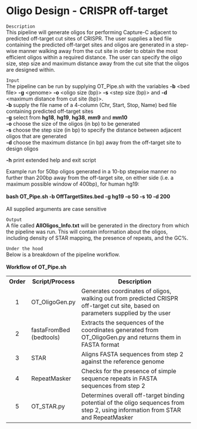# Oligo Design - CRISPR off-target
`Description`<br>
This pipeline will generate oligos for performing Capture-C adjacent to predicted off-target cut sites of CRISPR. The user supplies a bed file containing the predicted off-target sites and oligos are generated in a step-wise manner walking away from the cut site in order to obtain
the most efficient oligos within a required distance. The user can specify the oligo size, step size and maximum distance away from the cut site that the oligos are designed within.

`Input`<br>
The pipeline can be run by supplying OT_Pipe.sh with the variables <b>-b</b> \<bed file\> <b>-g</b> \<genome\> <b>-o</b> \<oligo size (bp)\> <b>-s</b> \<step size (bp)\> and <b>-d</b> \<maximum distance from cut site (bp)\>.<br>
<b>-b</b> supply the file name of a 4-column (Chr, Start, Stop, Name) bed file containing predicted off-target sites<br>
<b>-g</b> select from <b>hg18</b>, <b>hg19</b>, <b>hg38</b>, <b>mm9</b> and <b>mm10</b><br>
<b>-o</b> choose the size of the oligos (in bp) to be generated<br>
<b>-s</b> choose the step size (in bp) to specify the distance between adjacent oligos that are generated<br>
<b>-d</b> choose the maximum distance (in bp) away from the off-target site to design oligos<br>

<b>-h</b> print extended help and exit script<br>

Example run for 50bp oligos generated in a 10-bp stepwise manner no further than 200bp away from the off-target site, on either side (i.e. a maximum possible window of 400bp), for human hg19:<br><br>
<b>bash OT_Pipe.sh -b OffTargetSites.bed -g hg19 -o 50 -s 10 -d 200</b><br><br>
All supplied arguments are case sensitive

`Output`<br>
A file called <b>AllOligos_Info.txt</b> will be generated in the directory from which the pipeline was run. This will contain information about the oligos, including density of STAR mapping, the presence of repeats, and the GC%.

`Under the hood`<br>
Below is a breakdown of the pipeline workflow.<br><br>
<b>Workflow of OT_Pipe.sh</b>
<table>
    <tr>
        <th>Order</th>
        <th>Script/Process</th>
        <th>Description</th>
    </tr>
    <tr>
        <td align="center">1</td>
        <td>OT_OligoGen.py</td>
        <td>Generates coordinates of oligos, walking out from predicted CRISPR off-target cut site, based on parameters supplied by the user</td>
    </tr>
    <tr>
        <td align="center">2</td>
        <td>fastaFromBed<br>(bedtools)</td>
        <td>Extracts the sequences of the coordinates generated from OT_OligoGen.py and returns them in FASTA format</td>
    </tr>
    <tr>
        <td align="center">3</td>
        <td>STAR</td>
        <td>Aligns FASTA sequences from step 2 against the reference genome</td>
    </tr>
    <tr>
        <td align="center">4</td>
        <td>RepeatMasker</td>
        <td>Checks for the presence of simple sequence repeats in FASTA sequences from step 2</td>
    </tr>
    <tr>
        <td align="center">5</td>
        <td>OT_STAR.py</td>
        <td>Determines overall off-target binding potential of the oligo sequences from step 2, using information from STAR and RepeatMasker</td>
    </tr>
</table>

